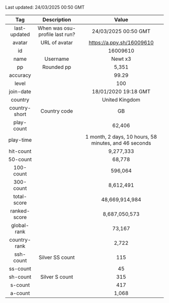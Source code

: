 Last updated: <!-- osu-last-updated -->24/03/2025 00:50 GMT<!-- osu-last-updated -->

|      Tag      |          Description           |                                              Value                                               |
| :-----------: | :----------------------------: | :----------------------------------------------------------------------------------------------: |
| last-updated  | When was osu-profile last run? |                <!-- osu-last-updated -->24/03/2025 00:50 GMT<!-- osu-last-updated -->                |
|    avatar     |         URL of avatar          |                 <!-- osu-avatar -->https://a.ppy.sh/16009610<!-- osu-avatar -->                  |
|      id       |                                |                              <!-- osu-id -->16009610<!-- osu-id -->                              |
|     name      |            Username            |                            <!-- osu-name -->Newt x3<!-- osu-name -->                             |
|      pp       |           Rounded pp           |                               <!-- osu-pp -->5,351<!-- osu-pp -->                                |
|   accuracy    |                                |                         <!-- osu-accuracy -->99.29<!-- osu-accuracy -->                          |
|     level     |                                |                             <!-- osu-level -->100<!-- osu-level -->                              |
|   join-date   |                                |                   <!-- osu-join-date -->18/01/2020 19:18 GMT<!-- osu-join-date -->                   |
|    country    |                                |                      <!-- osu-country -->United Kingdom<!-- osu-country -->                      |
| country-short |          Country code          |                      <!-- osu-country-short -->GB<!-- osu-country-short -->                      |
|  play-count   |                                |                       <!-- osu-play-count -->62,406<!-- osu-play-count -->                       |
|   play-time   |                                | <!-- osu-play-time -->1 month, 2 days, 10 hours, 58 minutes, and 46 seconds<!-- osu-play-time --> |
|   hit-count   |                                |                      <!-- osu-hit-count -->9,277,333<!-- osu-hit-count -->                       |
|   50-count    |                                |                         <!-- osu-50-count -->68,778<!-- osu-50-count -->                         |
|   100-count   |                                |                       <!-- osu-100-count -->596,064<!-- osu-100-count -->                        |
|   300-count   |                                |                      <!-- osu-300-count -->8,612,491<!-- osu-300-count -->                       |
|  total-score  |                                |                  <!-- osu-total-score -->48,669,914,984<!-- osu-total-score -->                  |
| ranked-score  |                                |                 <!-- osu-ranked-score -->8,687,050,573<!-- osu-ranked-score -->                  |
|  global-rank  |                                |                      <!-- osu-global-rank -->73,167<!-- osu-global-rank -->                      |
| country-rank  |                                |                     <!-- osu-country-rank -->2,722<!-- osu-country-rank -->                      |
|   ssh-count   |        Silver SS count         |                         <!-- osu-ssh-count -->115<!-- osu-ssh-count -->                          |
|   ss-count    |                                |                           <!-- osu-ss-count -->45<!-- osu-ss-count -->                           |
|   sh-count    |         Silver S count         |                          <!-- osu-sh-count -->315<!-- osu-sh-count -->                           |
|    s-count    |                                |                           <!-- osu-s-count -->417<!-- osu-s-count -->                            |
|    a-count    |                                |                           <!-- osu-a-count -->1,068<!-- osu-a-count -->                            |
